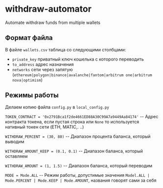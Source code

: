 # withdraw-automator
Automate withdraw funds from multiple wallets

## Формат файла

В файле `wallets.csv` таблица со следующими столбцами:
* `private_key` приватный ключ кошелька с которого переводить
* `to_address` адрес назначения
* `networks` сети через запятую (`ethereum|polygon|binance|avalanche|fantom|arbitrum one|arbitrum nova|optimism`)

## Режимы работы

Делаем копию файла `config.py` в `local_config.py`

`TOKEN_CONTRACT = '0x2791Bca1f2de4661ED88A30C99A7a9449Aa84174'` -- Адрес контракта токена, если пустая строка или `None` то используется нативный токен сети (ETH, MATIC,. ..)

`WITHDRAW_PERCENT = (30, 80)` -- Диапазон процента баланса, который выводим

`WITHDRAW_AMOUNT_KEEP = (0.1, 0.1)` -- Диапазон баланса, который оставляем

`WITHDRAW_AMOUNT = (1, 1.5)` -- Диапазон баланса, который переводим

`MODE = Mode.ALL` -- Режим работы, допустимые значения `Model.ALL | Mode.PERCENT | Mode.KEEP | Mode.AMOUNT`, названия говорят сами за себя

